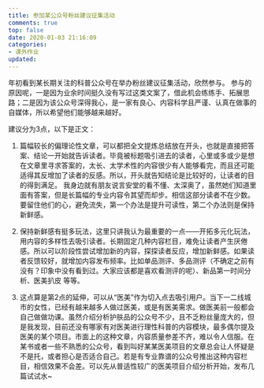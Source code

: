 ```yaml
---
title: 参加某公众号粉丝建议征集活动
comments: true
top: false
date: 2020-01-03 21:16:09
categories:
- 课外作业
updated:
---
```


年初看到某长期关注的科普公众号在举办粉丝建议征集活动，欣然参与。
参与的原因呢，一是因为业余时间挺久没有写过这类文案了，借此机会练练手、拓展思路；二是因为该公众号深得我心，是一家有良心、内容科学且严谨、认真在做事的自媒体，所以希望他们能够越来越好。

建议分为3点，以下是正文：

<!-- more -->

1. 篇幅较长的偏理论性文章，可以都把全文提炼总结放在开头，也就是直接把答案、结论一开始就告诉读者。毕竟被标题吸引进去的读者，心里或多或少是想在文章里寻求答案的，太长、太学术性的内容很少有人能够看完，而且还可能适得其反增加了读者的反感。所以，开头就告知结论是比较好的，让读者的目的得到满足。
我身边就有朋友说言安堂的看不懂、太深奥了，虽然她们知道里面有答案，但是长篇幅的专业内容令其望而却步。相信这部分读者不在少数。要留住他们的心，避免流失，第一个办法是提升可读性，第二个办法则是保持新鲜感。

2. 保持新鲜感有挺多玩法，这里只讲我认为最重要的一点——开拓多元化玩法，用内容的多样性去吸引读者。长期固定几种内容栏目，难免让读者产生厌倦感。所以可以阶段性尝试增加新的内容，探探读者反应，增加新鲜感。如果读者反馈较好，就增加内容发布频率。比如单品测评、多品测评（不确定之前有没有？印象中没有看到过。大家应该都是喜欢看测评的呢）、新品第一时间分析、医美扒皮 等等。

3. 这点算是第2点的延伸，可以从“医美”作为切入点去吸引用户。当下一二线城市的女性，已经有越来越多人做过医美，或是有医美需求。做医美前一般都会自己做做功课。虽然介绍分析护肤品的公众号不少，且不乏粉丝量庞大的，但是我发现，目前还没有哪家有对医美进行理性科普的内容模块，最多偶尔提及医美的某个项目。市面上的这种文章，内容质量参差不齐，难以令人信服。在某书或者一些不熟悉的公众号，看到叫好某某医美项目的文章总会让人怀疑是不是托，或者担心是否适合自己。若是有专业靠谱的公众号推出这种内容栏目，相信效果不会差。可以先从普适性较广的医美项目介绍分析开始，发布几篇试试水~
